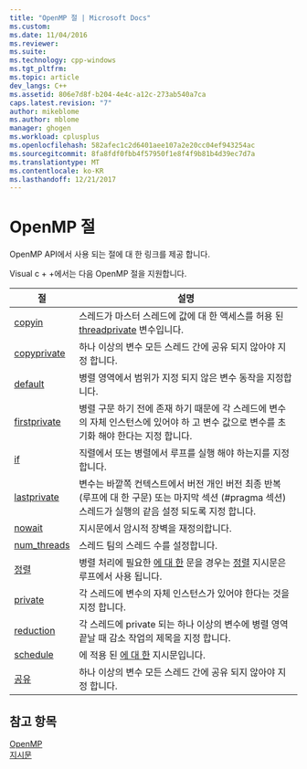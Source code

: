 ```yaml
---
title: "OpenMP 절 | Microsoft Docs"
ms.custom: 
ms.date: 11/04/2016
ms.reviewer: 
ms.suite: 
ms.technology: cpp-windows
ms.tgt_pltfrm: 
ms.topic: article
dev_langs: C++
ms.assetid: 806e7d8f-b204-4e4c-a12c-273ab540a7ca
caps.latest.revision: "7"
author: mikeblome
ms.author: mblome
manager: ghogen
ms.workload: cplusplus
ms.openlocfilehash: 582afec1c2d6401aee107a2e20cc04ef943254ac
ms.sourcegitcommit: 8fa8fdf0fbb4f57950f1e8f4f9b81b4d39ec7d7a
ms.translationtype: MT
ms.contentlocale: ko-KR
ms.lasthandoff: 12/21/2017
---
```

# <a name="openmp-clauses"></a>OpenMP 절
OpenMP API에서 사용 되는 절에 대 한 링크를 제공 합니다.  
  
 Visual c + +에서는 다음 OpenMP 절을 지원합니다.  
  
|절|설명|  
|------------|-----------------|  
|[copyin](../../../parallel/openmp/reference/copyin.md)|스레드가 마스터 스레드에 값에 대 한 액세스를 허용 된 [threadprivate](../../../parallel/openmp/reference/threadprivate.md) 변수입니다.|  
|[copyprivate](../../../parallel/openmp/reference/copyprivate.md)|하나 이상의 변수 모든 스레드 간에 공유 되지 않아야 지정 합니다.|  
|[default](../../../parallel/openmp/reference/default-openmp.md)|병렬 영역에서 범위가 지정 되지 않은 변수 동작을 지정합니다.|  
|[firstprivate](../../../parallel/openmp/reference/firstprivate.md)|병렬 구문 하기 전에 존재 하기 때문에 각 스레드에 변수의 자체 인스턴스에 있어야 하 고 변수 값으로 변수를 초기화 해야 한다는 지정 합니다.|  
|[if](../../../parallel/openmp/reference/if-openmp.md)|직렬에서 또는 병렬에서 루프를 실행 해야 하는지를 지정 합니다.|  
|[lastprivate](../../../parallel/openmp/reference/lastprivate.md)|변수는 바깥쪽 컨텍스트에서 버전 개인 버전 최종 반복 (루프에 대 한 구문) 또는 마지막 섹션 (#pragma 섹션) 스레드가 실행의 같음 설정 되도록 지정 합니다.|  
|[nowait](../../../parallel/openmp/reference/nowait.md)|지시문에서 암시적 장벽을 재정의합니다.|  
|[num_threads](../../../parallel/openmp/reference/num-threads.md)|스레드 팀의 스레드 수를 설정합니다.|  
|[정렬](../../../parallel/openmp/reference/ordered-openmp-clauses.md)|병렬 처리에 필요한 [에 대 한](../../../parallel/openmp/reference/for-openmp.md) 문을 경우는 [정렬](../../../parallel/openmp/reference/ordered-openmp-directives.md) 지시문은 루프에서 사용 됩니다.|  
|[private](../../../parallel/openmp/reference/private-openmp.md)|각 스레드에 변수의 자체 인스턴스가 있어야 한다는 것을 지정 합니다.|  
|[reduction](../../../parallel/openmp/reference/reduction.md)|각 스레드에 private 되는 하나 이상의 변수에 병렬 영역 끝날 때 감소 작업의 제목을 지정 합니다.|  
|[schedule](../../../parallel/openmp/reference/schedule.md)|에 적용 된 [에 대 한](../../../parallel/openmp/reference/for-openmp.md) 지시문입니다.|  
|[공유](../../../parallel/openmp/reference/shared-openmp.md)|하나 이상의 변수 모든 스레드 간에 공유 되지 않아야 지정 합니다.|  
  
## <a name="see-also"></a>참고 항목  
 [OpenMP](../../../parallel/openmp/openmp-in-visual-cpp.md)   
 [지시문](../../../parallel/openmp/reference/openmp-directives.md)